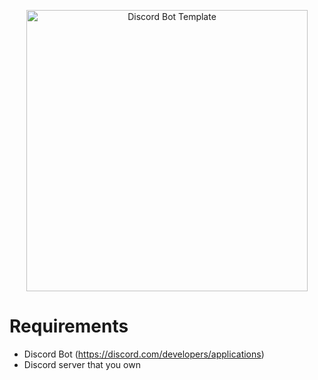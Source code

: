 <p align="center">
  <img alt="Discord Bot Template" src="https://i.imgur.com/b5os47U.png" width="450px">
</p>


# Requirements
- Discord Bot (https://discord.com/developers/applications)
- Discord server that you own